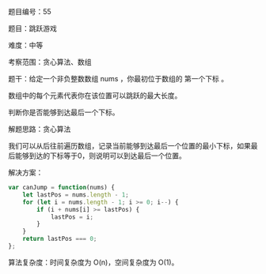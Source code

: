 题目编号：55

题目：跳跃游戏

难度：中等

考察范围：贪心算法、数组

题干：给定一个非负整数数组 nums ，你最初位于数组的 第一个下标 。

数组中的每个元素代表你在该位置可以跳跃的最大长度。

判断你是否能够到达最后一个下标。

解题思路：贪心算法

我们可以从后往前遍历数组，记录当前能够到达最后一个位置的最小下标，如果最后能够到达的下标等于0，则说明可以到达最后一个位置。

解决方案：

```javascript
var canJump = function(nums) {
    let lastPos = nums.length - 1;
    for (let i = nums.length - 1; i >= 0; i--) {
        if (i + nums[i] >= lastPos) {
            lastPos = i;
        }
    }
    return lastPos === 0;
};
```

算法复杂度：时间复杂度为 O(n)，空间复杂度为 O(1)。